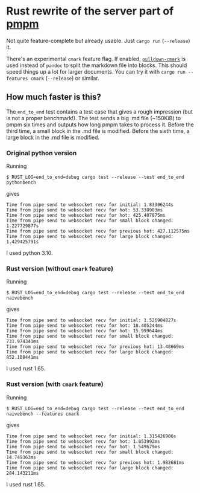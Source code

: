 # Rust rewrite of the server part of [pmpm][pmpm]

Not quite feature-complete but already usable. Just `cargo run` (`--release`) it.

There's an experimental `cmark` feature flag.
If enabled, [`pulldown-cmark`][pulldown-cmark] is used instead of `pandoc` to split the markdown file into blocks.
This should speed things up a lot for larger documents.
You can try it with `cargo run --features cmark` (`--release`) or similar.

[pmpm]: https://github.com/sweichwald/pmpm
[pulldown-cmark]: https://crates.io/crates/pulldown-cmark

## How much faster is this?

The `end_to_end` test contains a test case that gives a rough impression (but is not a proper benchmark!).
The test sends a big .md file (~150KiB) to pmpm six times and outputs how long pmpm takes to process it.
Before the third time, a small block in the .md file is modified.
Before the sixth time, a large block in the .md file is modified.

### Original python version

Running

`$ RUST_LOG=end_to_end=debug cargo test --release --test end_to_end pythonbench`

gives

```
Time from pipe send to websocket recv for initial: 1.83306244s
Time from pipe send to websocket recv for hot: 53.338903ms
Time from pipe send to websocket recv for hot: 425.407875ms
Time from pipe send to websocket recv for small block changed: 1.227729877s
Time from pipe send to websocket recv for previous hot: 427.112575ms
Time from pipe send to websocket recv for large block changed: 1.429425791s
```

I used python 3.10.

### Rust version (without `cmark` feature)

Running

`$ RUST_LOG=end_to_end=debug cargo test --release --test end_to_end naivebench`

gives

```
Time from pipe send to websocket recv for initial: 1.526904827s
Time from pipe send to websocket recv for hot: 18.405244ms
Time from pipe send to websocket recv for hot: 15.999644ms
Time from pipe send to websocket recv for small block changed: 731.974341ms
Time from pipe send to websocket recv for previous hot: 13.48669ms
Time from pipe send to websocket recv for large block changed: 852.108441ms
```

I used rust 1.65.

### Rust version (with `cmark` feature)

Running

`$ RUST_LOG=end_to_end=debug cargo test --release --test end_to_end naivebench --features cmark`

gives

```
Time from pipe send to websocket recv for initial: 1.315426906s
Time from pipe send to websocket recv for hot: 1.853992ms
Time from pipe send to websocket recv for hot: 1.549679ms
Time from pipe send to websocket recv for small block changed: 14.749363ms
Time from pipe send to websocket recv for previous hot: 1.982681ms
Time from pipe send to websocket recv for large block changed: 284.143211ms
```

I used rust 1.65.
